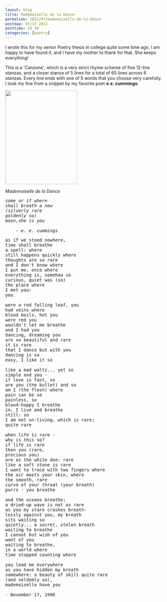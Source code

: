 ```yaml
---
layout: blog
title: Mademoiselle de la Dance
permalink: 2012/07/mademoiselle-de-la-dance
postday: 07/13 2012
posttime: 23_30
categories: [poetry]
---
```


I wrote this for my senior Poetry thesis in college quite some time ago. I am happy to have found it, and I have my mother to thank for that. She keeps everything!

This is a 'Canzone', which is a very strict rhyme scheme of five 12-line stanzas, and a closer stanza of 5 lines for a total of 65 lines across 6 stanzas. Every line ends with one of 5 words that you choose very carefully. I took my five from a snippet by my favorite poet <strong>e.e. cummings</strong>.

<a href="http://blog.kristeraxel.com/wp-content/uploads/2012/07/pride-and-other-long-shadows.jpg"><img src="http://blog.kristeraxel.com/wp-content/uploads/2012/07/pride-and-other-long-shadows-231x300.jpg" alt="" title="pride-and-other-long-shadows" width="231" height="300" class="aligncenter size-medium wp-image-1946" /></a>

<em>Mademoiselle de la Dance</em>
<pre>
<em>some or if where
shall breath a new
(silverly rare
goldenly so)
moon,she is you

	- e. e. cummings</em>
</pre>
<pre>
as if we stood nowhere,
time shall breathe
a spell: where
still happens quickly where
thoughts are so rare
and I don't know where
I put me, once where
everything is, somehow so
curious, quiet was (so)
the place where
I met you:
you

were a red falling leaf, you
had veins where
blood boils, hot you
were red you
wouldn't let me breathe
and I had you
dancing, dreaming you
are so beautiful and rare
it is rare
that I dance but with you
dancing is so
easy, I like it so

like a mad waltz... yet so
simple and you -
if love is fast, so
are you (the bullet) and so
am I (the flesh) where
pain can be so
painless, so
blood-happy I breathe
in, I live and breathe
still: so
I am not un-living, which is rare;
quite rare

when life is rare -
why is this so?
if life is rare
then you (rare,
precious you)
are as the white doe: rare
like a soft stone is rare
I want to trace with two fingers where
the air meets your skin, where
the smooth, rare
curve of your throat (your breath)
purrs - you breathe

and the oceans breathe;
a dried-up wave is not as rare
as you my stare crashes breath-
lessly against you, my breath
sits waiting so
quietly... a secret, stolen breath
waiting to breathe
I cannot but wish of you
want of you
waiting to breathe,
in a world where
time stopped counting where

you lead me everywhere
as you have hidden my breath
somewhere: a beauty of skill quite rare
(and seldomly so),
mademoiselle have you

- November 17, 1996
</pre>
